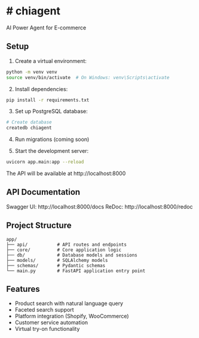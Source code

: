# # chiagent

AI Power Agent for E-commerce

## Setup

1. Create a virtual environment:
```bash
python -m venv venv
source venv/bin/activate  # On Windows: venv\Scripts\activate
```

2. Install dependencies:
```bash
pip install -r requirements.txt
```

3. Set up PostgreSQL database:
```bash
# Create database
createdb chiagent
```

4. Run migrations (coming soon)

5. Start the development server:
```bash
uvicorn app.main:app --reload
```

The API will be available at http://localhost:8000

## API Documentation

Swagger UI: http://localhost:8000/docs
ReDoc: http://localhost:8000/redoc

## Project Structure

```
app/
├── api/           # API routes and endpoints
├── core/          # Core application logic
├── db/            # Database models and sessions
├── models/        # SQLAlchemy models
├── schemas/       # Pydantic schemas
└── main.py        # FastAPI application entry point
```

## Features

- Product search with natural language query
- Faceted search support
- Platform integration (Shopify, WooCommerce)
- Customer service automation
- Virtual try-on functionality
